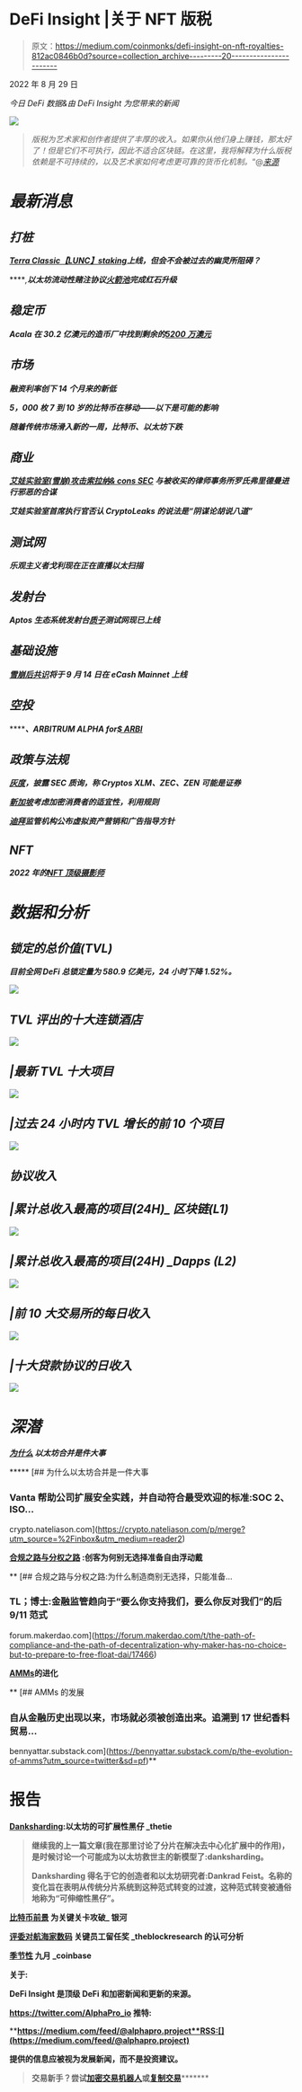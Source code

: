 # DeFi Insight |关于 NFT 版税

> 原文：<https://medium.com/coinmonks/defi-insight-on-nft-royalties-812ac0846b0d?source=collection_archive---------20----------------------->

2022 年 8 月 29 日

*今日 DeFi 数据&由 DeFi Insight 为您带来的新闻*

![](img/c0b9bb56cc11fa216ac8a8975916f5f1.png)

> *版税为艺术家和创作者提供了丰厚的收入。如果你从他们身上赚钱，那太好了！但是它们不可执行，因此不适合区块链。在这里，我将解释为什么版税依赖是不可持续的，以及艺术家如何考虑更可靠的货币化机制。*“@*[*来源*](https://0xfoobar.substack.com/p/on-royalties)*

# *最新消息*

## *打桩*

***[Terra Classic【LUNC】staking](https://ambcrypto.com/terra-classic-lunc-staking-goes-live-but-will-it-be-hindered-by-the-ghost-of-its-past/)上线，但会不会被过去的幽灵所阻碍？***

*****,**以太坊流动性赌注协议[火箭池](https://mobile.twitter.com/Rocket_Pool/status/1564055132316516352)完成红石升级***

## ***稳定币***

***Acala 在 30.2 亿澳元的造币厂中找到剩余的[5200 万澳元](https://twitter.com/AcalaNetwork/status/1564061182776033284)***

## ***市场***

***融资利率创下 14 个月来的新低***

***5，000 枚 7 到 10 岁的比特币在移动——以下是可能的影响***

***随着传统市场滑入新的一周，比特币、以太坊下跌***

## ***商业***

*****[艾娃实验室(雪崩)攻击索拉纳& cons SEC](https://cryptoleaks.info/case-no-3) 与被收买的律师事务所罗氏弗里德曼进行邪恶的合谋*****

*****艾娃实验室首席执行官否认 CryptoLeaks 的说法是“阴谋论胡说八道”*****

## *****测试网*****

*****乐观主义者戈利现在正在直播以太扫描*****

## *****发射台*****

*******Aptos 生态系统发射台[质子](https://twitter.com/protonsale_apt/status/1563919699334684672)测试网现已上线*******

## *******基础设施*******

*********[雪崩后共识](https://mobile.twitter.com/eCashOfficial/status/1563834161823203329)将于 9 月 14 日在 eCash Mainnet 上线*********

## *******空投*******

*********、**ARBITRUM ALPHA for[$ ARBI](https://twitter.com/OlimpioCrypto/status/1563561465344192512)*******

## *****政策与法规*****

*******[灰度](https://www.coindesk.com/policy/2022/08/27/sec-questions-grayscales-legal-stance-on-stellar-zcash-and-horizen-crypto-trusts/)，披露 SEC 质询，称 Cryptos XLM、ZEC、ZEN 可能是证券*******

*********[新加坡](https://www.bloomberg.com/news/articles/2022-08-29/singapore-mulls-crypto-consumer-suitability-leverage-rules?srnd=cryptocurrencies-v2#xj4y7vzkg)考虑加密消费者的适宜性，利用规则*********

*********[迪拜](https://news.bitcoin.com/dubai-regulator-announces-virtual-assets-marketing-and-advertising-guidelines/)监管机构公布虚拟资产营销和广告指导方针*********

## *******NFT*******

*******2022 年的[NFT 顶级摄影师](https://nftplazas.com/the-top-nft-photographers/)*******

# *******数据和分析*******

## *******锁定的总价值(TVL)*******

*******目前全网 DeFi 总锁定量为 580.9 亿美元，24 小时下降 1.52%。*******

*******![](img/2b87047bb56f146b1951e9f45528ccaa.png)*******

## *******TVL 评出的十大连锁酒店*******

*******![](img/e838721751b0adb2a0735adf6ea6f1eb.png)*******

## *******|最新 TVL 十大项目*******

*******![](img/0fa0b81ade373b8f8248f82bff3804c2.png)*******

## *******|过去 24 小时内 TVL 增长的前 10 个项目*******

*******![](img/1d81856e33c94e5260ead60aa2ae5d10.png)*******

## *******协议收入*******

## *******|累计总收入最高的项目(24H)_ 区块链(L1)*******

*******![](img/8a4e096d5999a2af8effd011818f52e4.png)*******

## *******|累计总收入最高的项目(24H) _Dapps (L2)*******

*******![](img/3a677fbb74deec9738fc5455f3306577.png)*******

## *******|前 10 大交易所的每日收入*******

*******![](img/a7b0d7444a1b3674f33d57c1e4bae929.png)*******

## *******|十大贷款协议的日收入*******

*******![](img/f77d2c54c95fb66796729eb4ddcf9e44.png)*******

# *******深潜*******

*********[**为什么**](https://crypto.nateliason.com/p/merge?utm_source=%2Finbox&utm_medium=reader2) **以太坊合并是件大事***********

*****[](https://crypto.nateliason.com/p/merge?utm_source=%2Finbox&utm_medium=reader2) [## 为什么以太坊合并是一件大事

### Vanta 帮助公司扩展安全实践，并自动符合最受欢迎的标准:SOC 2、ISO…

crypto.nateliason.com](https://crypto.nateliason.com/p/merge?utm_source=%2Finbox&utm_medium=reader2) 

**[**合规之路与分权之路**](https://forum.makerdao.com/t/the-path-of-compliance-and-the-path-of-decentralization-why-maker-has-no-choice-but-to-prepare-to-free-float-dai/17466) **:创客为何别无选择准备自由浮动戴****

**[](https://forum.makerdao.com/t/the-path-of-compliance-and-the-path-of-decentralization-why-maker-has-no-choice-but-to-prepare-to-free-float-dai/17466) [## 合规之路与分权之路:为什么制造商别无选择，只能准备…

### TL；博士:金融监管趋向于“要么你支持我们，要么你反对我们”的后 9/11 范式

forum.makerdao.com](https://forum.makerdao.com/t/the-path-of-compliance-and-the-path-of-decentralization-why-maker-has-no-choice-but-to-prepare-to-free-float-dai/17466) 

**[**AMMs**](https://bennyattar.substack.com/p/the-evolution-of-amms?utm_source=twitter&sd=pf)的进化**

**[](https://bennyattar.substack.com/p/the-evolution-of-amms?utm_source=twitter&sd=pf) [## AMMs 的发展

### 自从金融历史出现以来，市场就必须被创造出来。追溯到 17 世纪香料贸易…

bennyattar.substack.com](https://bennyattar.substack.com/p/the-evolution-of-amms?utm_source=twitter&sd=pf)** 

# **报告**

****[**Danksharding**](https://research.thetie.io/danksharding-ethereums-scalability-killer-post-merge/)**:以太坊的可扩展性黑仔** _thetie****

> ****继续我的上一篇文章(我在那里讨论了分片在解决去中心化扩展中的作用)，是时候讨论一个可能成为以太坊救世主的新模型了:danksharding。****
> 
> ****Danksharding 得名于它的创造者和以太坊研究者:Dankrad Feist。名称的变化旨在表明从传统分片系统到这种范式转变的过渡，这种范式转变被通俗地称为“可伸缩性黑仔”。****

******[**比特币前景**](https://www.galaxy.com/research/insights/bitcoin-outlook-key-levels-breached/) **为关键关卡攻破**_ 银河******

******[**评委对航海家数码**](https://www.theblockresearch.com/analysis-of-judges-approval-for-voyager-digitals-key-employee-retention-awards-166157) **关键员工留任奖** _theblockresearch 的认可分析******

******[**季节性**](https://www.coinbase.com/institutional/research-insights/research/weekly-market-commentary/weekly-market-commentary-august-26-2022) **九月** _coinbase******

******关于:******

****DeFi Insight 是顶级 DeFi 和加密新闻和更新的来源。****

******https://twitter.com/AlphaPro_io 推特:**[](https://twitter.com/AlphaPro_io)****

********https://medium.com/feed/@alphapro.project**RSS:[](https://medium.com/feed/@alphapro.project)******

******提供的信息应被视为发展新闻，而不是投资建议。******

> ******交易新手？尝试[加密交易机器人](/coinmonks/crypto-trading-bot-c2ffce8acb2a)或[复制交易](/coinmonks/top-10-crypto-copy-trading-platforms-for-beginners-d0c37c7d698c)*************